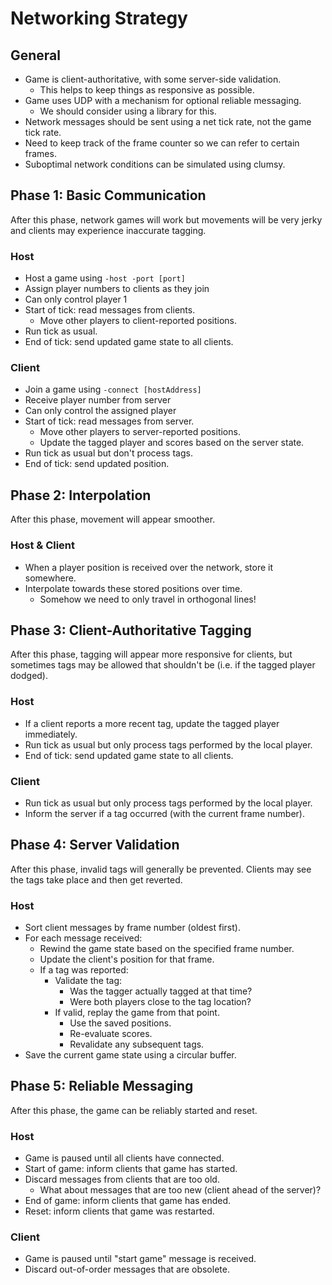 # Networking Strategy

<!----------------------------------------------------------------------------->
## General
<!----------------------------------------------------------------------------->

- Game is client-authoritative, with some server-side validation.
    - This helps to keep things as responsive as possible.
- Game uses UDP with a mechanism for optional reliable messaging.
    - We should consider using a library for this.
- Network messages should be sent using a net tick rate, not the game tick rate.
- Need to keep track of the frame counter so we can refer to certain frames.
- Suboptimal network conditions can be simulated using clumsy.

<!----------------------------------------------------------------------------->
## Phase 1: Basic Communication
<!----------------------------------------------------------------------------->

After this phase, network games will work but movements will be very jerky and
clients may experience inaccurate tagging.

### Host

- Host a game using `-host -port [port]`
- Assign player numbers to clients as they join
- Can only control player 1
- Start of tick: read messages from clients.
    - Move other players to client-reported positions.
- Run tick as usual.
- End of tick: send updated game state to all clients.

### Client

- Join a game using `-connect [hostAddress]`
- Receive player number from server
- Can only control the assigned player
- Start of tick: read messages from server.
    - Move other players to server-reported positions.
    - Update the tagged player and scores based on the server state.
- Run tick as usual but don't process tags.
- End of tick: send updated position.

<!----------------------------------------------------------------------------->
## Phase 2: Interpolation
<!----------------------------------------------------------------------------->

After this phase, movement will appear smoother.

### Host & Client

- When a player position is received over the network, store it somewhere.
- Interpolate towards these stored positions over time.
    - Somehow we need to only travel in orthogonal lines!

<!----------------------------------------------------------------------------->
## Phase 3: Client-Authoritative Tagging
<!----------------------------------------------------------------------------->

After this phase, tagging will appear more responsive for clients, but sometimes
tags may be allowed that shouldn't be (i.e. if the tagged player dodged).

### Host

- If a client reports a more recent tag, update the tagged player immediately.
- Run tick as usual but only process tags performed by the local player.
- End of tick: send updated game state to all clients.

### Client

- Run tick as usual but only process tags performed by the local player.
- Inform the server if a tag occurred (with the current frame number).

<!----------------------------------------------------------------------------->
## Phase 4: Server Validation
<!----------------------------------------------------------------------------->

After this phase, invalid tags will generally be prevented. Clients may see the
tags take place and then get reverted.

### Host

- Sort client messages by frame number (oldest first).
- For each message received:
    - Rewind the game state based on the specified frame number.
    - Update the client's position for that frame.
    - If a tag was reported:
        - Validate the tag:
            - Was the tagger actually tagged at that time?
            - Were both players close to the tag location?
        - If valid, replay the game from that point.
            - Use the saved positions.
            - Re-evaluate scores.
            - Revalidate any subsequent tags.
- Save the current game state using a circular buffer.

<!----------------------------------------------------------------------------->
## Phase 5: Reliable Messaging
<!----------------------------------------------------------------------------->

After this phase, the game can be reliably started and reset.

### Host

- Game is paused until all clients have connected.
- Start of game: inform clients that game has started.
- Discard messages from clients that are too old.
    - What about messages that are too new (client ahead of the server)?
- End of game: inform clients that game has ended.
- Reset: inform clients that game was restarted.

### Client

- Game is paused until "start game" message is received.
- Discard out-of-order messages that are obsolete.
